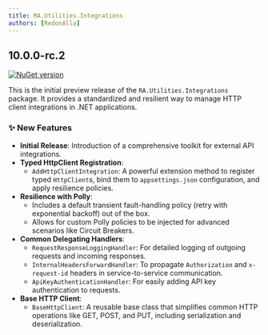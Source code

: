 ```yaml
---
title: RA.Utilities.Integrations
authors: [RedonAlla]
---
```


## 10.0.0-rc.2
[![NuGet version](https://img.shields.io/nuget/v/RA.Utilities.Integrations.svg)](https://www.nuget.org/packages/RA.Utilities.Integrations/)

This is the initial preview release of the `RA.Utilities.Integrations` package. It provides a standardized and resilient way to manage HTTP client integrations in .NET applications.

<!-- truncate -->

### ✨ New Features

*   **Initial Release**: Introduction of a comprehensive toolkit for external API integrations.
*   **Typed HttpClient Registration**:
    *   `AddHttpClientIntegration`: A powerful extension method to register typed `HttpClient`s, bind them to `appsettings.json` configuration, and apply resilience policies.
*   **Resilience with Polly**:
    *   Includes a default transient fault-handling policy (retry with exponential backoff) out of the box.
    *   Allows for custom Polly policies to be injected for advanced scenarios like Circuit Breakers.
*   **Common Delegating Handlers**:
    *   `RequestResponseLoggingHandler`: For detailed logging of outgoing requests and incoming responses.
    *   `InternalHeadersForwardHandler`: To propagate `Authorization` and `x-request-id` headers in service-to-service communication.
    *   `ApiKeyAuthenticationHandler`: For easily adding API key authentication to requests.
*   **Base HTTP Client**:
    *   `BaseHttpClient`: A reusable base class that simplifies common HTTP operations like GET, POST, and PUT, including serialization and deserialization.
